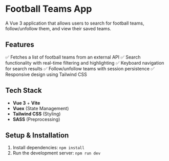 # **Football Teams App**

A Vue 3 application that allows users to search for football teams, follow/unfollow them, and view their saved teams.

## **Features**

✅ Fetches a list of football teams from an external API
✅ Search functionality with real-time filtering and highlighting
✅ Keyboard navigation for search results
✅ Follow/unfollow teams with session persistence
✅ Responsive design using Tailwind CSS

## **Tech Stack**

- **Vue 3** + **Vite**
- **Vuex** (State Management)
- **Tailwind CSS** (Styling)
- **SASS** (Preprocessing)

## **Setup & Installation**

1. Install dependencies:
   `npm install`
2. Run the development server:
   `npm run dev`
